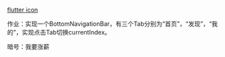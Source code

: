 [flutter icon](https://material.io/resources/icons/?search=peop&style=baseline)

作业：实现一个BottomNavigationBar，有三个Tab分别为“首页”，“发现”，“我的”，实现点击Tab切换currentIndex。

暗号：我要涨薪
